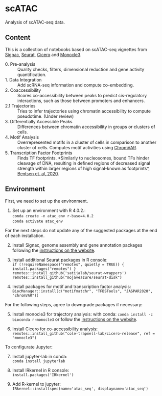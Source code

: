 # scATAC
Analysis of scATAC-seq data.

## Content

This is a collection of notebooks based on scATAC-seq vignettes from [Signac](https://satijalab.org/signac/), [Seurat](https://satijalab.org/seurat/), [Cicero](https://cole-trapnell-lab.github.io/cicero-release/docs_m3/) and [Monocle3](https://cole-trapnell-lab.github.io/monocle3/docs/introduction/).

<dl>
<dt>0. Pre-analysis</dt>
<dd>Quality checks, filters, dimensional reduction and gene activity quantification.</dd>
<dt>1. Data Integration</dt>
<dd>Add scRNA-seq information and compute co-embedding.</dd>
<dt>2. Coaccessibility</dt>
<dd>Scores co-accessibility between peaks to predict cis-regulatory interactions, such as those between promoters and enhancers.</dd>
<dt>2.1 Trajectories</dt>
<dd>Tries to infer trajectories using chromatin accessibility to compute pseudotime. (Under review)</dd>
<dt>3. Differentially Accessible Peaks</dt>
<dd>Differences between chromatin accessibility in groups or clusters of cells.</dd>
<dt>4. Motif Analysis</dt>
<dd>Overrepresented motifs in a cluster of cells in comparison to another cluster of cells. Computes motif activities using <a href=https://www.nature.com/articles/nmeth.4401>ChromVAR</a>.</dd>
<dt>5. Transcription Factor Footprints</dt>
<dd>Finds TF footprints. *Similarly to nucleosomes, bound TFs hinder cleavage of DNA, resulting in defined regions of decreased signal strength within larger regions of high signal-known as footprints*, <a href=https://www.nature.com/articles/s41467-020-18035-1>Bentsen et. al, 2020</a>.</dd>
</dl>

<!-- GETTING STARTED -->
## Environment

First, we need to set up the environment.

1. Set up an environment with R 4.0.2.: <br>
`conda create -n atac_env r-base=4.0.2`<br>
`conda activate atac_env`<br>

For the next steps do not update any of the suggested packages at the end of each installation.

2. Install Signac, genome assembly and gene annotation packages following the [instructions on the website](https://satijalab.org/signac/articles/install.html).<br>

3. Install additional Seurat packages in R console:<br>
`if (!requireNamespace("remotes", quietly = TRUE)) {
  install.packages("remotes")
}`<br>
`remotes::install_github('satijalab/seurat-wrappers')`<br>
`remotes::install_github("mojaveazure/seurat-disk")`<br>

4. Install packages for motif and transcription factor analysis:
`BiocManager::install(c("motifmatchr", "TFBSTools", "JASPAR2020", "chromVAR"))`<br>

For the following steps, agree to downgrade packages if necessary:

5. Install monocle3 for trajectory analysis:
with conda: `conda install -c bioconda r-monocle3`
or follow the [instructions on the website](https://cole-trapnell-lab.github.io/monocle3/docs/installation/).

6. Install Cicero for co-accessibility analysis:<br>
`remotes::install_github("cole-trapnell-lab/cicero-release", ref = "monocle3")`<br>

To configurate Jupyter:

7. Install jupyter-lab in conda:<br>
`conda install jupyterlab`

8. Install IRkernel in R console:<br>
`install.packages('IRkernel')`

9. Add R-kernel to jupyter:<br>
`IRkernel::installspec(name='atac_seq', displayname='atac_seq')`
